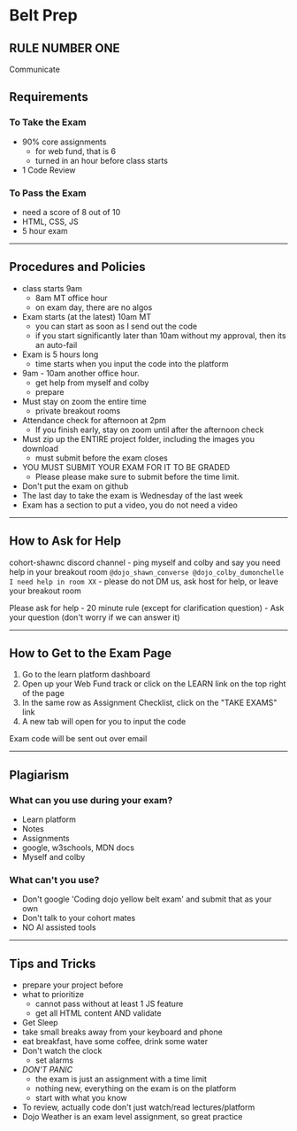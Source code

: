 # Belt Prep

## RULE NUMBER ONE

Communicate

## Requirements

### To Take the Exam

- 90% core assignments
  - for web fund, that is 6
  - turned in an hour before class starts
- 1 Code Review

### To Pass the Exam

- need a score of 8 out of 10
- HTML, CSS, JS
- 5 hour exam

---

## Procedures and Policies

- class starts 9am
  - 8am MT office hour
  - on exam day, there are no algos
- Exam starts (at the latest) 10am MT
  - you can start as soon as I send out the code
  - if you start significantly later than 10am without my approval, then its an auto-fail
- Exam is 5 hours long
  - time starts when you input the code into the platform
- 9am - 10am another office hour.
  - get help from myself and colby
  - prepare
- Must stay on zoom the entire time
  - private breakout rooms
- Attendance check for afternoon at 2pm
  - If you finish early, stay on zoom until after the afternoon check
- Must zip up the ENTIRE project folder, including the images you download
  - must submit before the exam closes
- YOU MUST SUBMIT YOUR EXAM FOR IT TO BE GRADED
  - Please please make sure to submit before the time limit.
- Don't put the exam on github
- The last day to take the exam is Wednesday of the last week
- Exam has a section to put a video, you do not need a video

---

## How to Ask for Help

cohort-shawnc discord channel - ping myself and colby and say you need help in your breakout room
`@dojo_shawn_converse @dojo_colby_dumonchelle I need help in room XX` - please do not DM us, ask host for help, or leave your breakout room

Please ask for help - 20 minute rule (except for clarification question) - Ask your question (don't worry if we can answer it)

---

## How to Get to the Exam Page

1. Go to the learn platform dashboard
2. Open up your Web Fund track or click on the LEARN link on the top right of the page
3. In the same row as Assignment Checklist, click on the "TAKE EXAMS" link
4. A new tab will open for you to input the code

Exam code will be sent out over email

---

## Plagiarism

### What can you use during your exam?

- Learn platform
- Notes
- Assignments
- google, w3schools, MDN docs
- Myself and colby

### What can't you use?

- Don't google 'Coding dojo yellow belt exam' and submit that as your own
- Don't talk to your cohort mates
- NO AI assisted tools

---

## Tips and Tricks

- prepare your project before
- what to prioritize
  - cannot pass without at least 1 JS feature
  - get all HTML content AND validate
- Get Sleep
- take small breaks away from your keyboard and phone
- eat breakfast, have some coffee, drink some water
- Don't watch the clock
  - set alarms
- _*DON'T PANIC*_
  - the exam is just an assignment with a time limit
  - nothing new, everything on the exam is on the platform
  - start with what you know
- To review, actually code don't just watch/read lectures/platform
- Dojo Weather is an exam level assignment, so great practice
